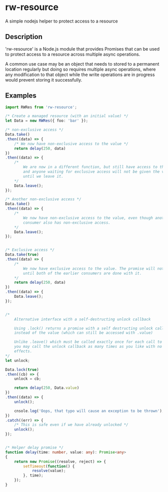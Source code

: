 # rw-resource
A simple nodejs helper to protect access to a resource


## Description
'rw-resource' is a Node.js module that provides Promises that can be used to
protect access to a resource across multiple async operations.

A common use case may be an object that needs to stored to a permanent location
regularly but doing so requires multiple async operations, where any
modification to that object while the write operations are in progress would
prevent storing it successfully.


## Examples
```typescript
import RWRes from 'rw-resource';

/* Create a managed resource (with an initial value) */
let Data = new RWRes({ foo: 'bar' });

/* non-exclusive access */
Data.take()
.then((data) => {
	/* We now have non-exclusive access to the value */
	return delay(250, data)
})
.then((data) => {
	/*
		We are now in a different function, but still have access to the value
		and anyone waiting for exclusive access will not be given the value
		until we leave it.
	*/
	Data.leave();
});

/* Another non-exclusive access */
Data.take()
.then((data) => {
	/*
		We now have non-exclusive access to the value, even though another
		consumer also has non-exclusive access.
	*/
	Data.leave();
});


/* Exclusive access */
Data.take(true)
.then((data) => {
	/*
		We now have exclusive access to the value. The promise will not resolve
		until both of the earlier consumers are done with it.
	*/
	return delay(250, data)
})
.then((data) => {
	Data.leave();
});


/*
	Alternative interface with a self-destructing unlock callback

	Using .lock() returns a promise with a self destructing unlock callback
	instead of the value (which can still be accessed with .value)

	Unlike .leave() which must be called exactly once for each call to .take()
	you may call the unlock callback as many times as you like with no side
	effects.
*/
let unlock;

Data.lock(true)
.then((cb) => {
	unlock = cb;

	return delay(250, Data.value)
})
.then((data) => {
	unlock();

	cnsole.log('Oops, that typo will cause an exception to be thrown');
})
.catch((err) => {
	/* This is safe even if we have already unlocked */
	unlock();
});


/* Helper delay promise */
function delay(time: number, value: any): Promise<any>
{
	return new Promise((resolve, reject) => {
		setTimeout(function() {
			resolve(value);
		}, time);
	});
}


```
